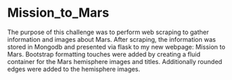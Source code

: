 # Mission_to_Mars
The purpose of this challenge was to perform web scraping to gather information and images about Mars.  After scraping, the information was stored in Mongodb and presented via flask to my new webpage: Mission to Mars.  Bootstrap formatting touches were added by creating a fluid container for the Mars hemisphere images and titles.  Additionally rounded edges were added to the hemisphere images.
